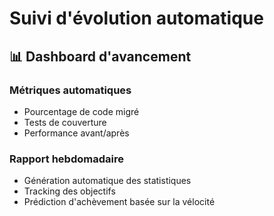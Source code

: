 # Suivi d'évolution automatique

## 📊 Dashboard d'avancement

### Métriques automatiques
- Pourcentage de code migré
- Tests de couverture
- Performance avant/après

### Rapport hebdomadaire
- Génération automatique des statistiques
- Tracking des objectifs
- Prédiction d'achèvement basée sur la vélocité
